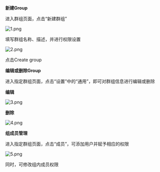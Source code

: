 **新建Group**

进入群组页面，点击“新建群组”

![1.png](https://github.com/jdcloudcom/cn/tree/edit/image/codecommit/Group1.png)

填写群组名称、描述，并进行权限设置

![2.png](https://github.com/jdcloudcom/cn/tree/edit/image/codecommit/Group2.png)

点击Create group

**编辑或删除Group**

进入指定群组页面，点击“设置”中的“通用”，即可对群组信息进行编辑或删除

**编辑**

![3.png](https://github.com/jdcloudcom/cn/tree/edit/image/codecommit/Group3.png)

**删除**

![4.png](https://github.com/jdcloudcom/cn/tree/edit/image/codecommit/Group4.png)

**组成员管理**

进入指定群组页面，点击“成员”，可添加用户并赋予相应的权限

![5.png](https://github.com/jdcloudcom/cn/tree/edit/image/codecommit/Group5.png)

同时，可修改组内成员权限
